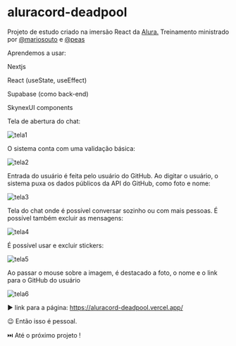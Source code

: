 # aluracord-deadpool
Projeto de estudo criado na imersão React  da <a href="https://github.com/alura-challenges/aluracord-matrix/">Alura.</a> Treinamento ministrado por <a href="https://github.com/omariosouto">@mariosouto</a> e <a href="https://github.com/peas">@peas</a>

Aprendemos a usar: 

Nextjs 

React (useState, useEffect) 

Supabase (como back-end)

SkynexUI components

Tela de abertura do chat:

![tela1](https://user-images.githubusercontent.com/96840268/152180896-56b14526-5592-4336-a5b4-7a3ef61ee3c3.jpg)

O sistema conta com uma validação básica:

![tela2](https://user-images.githubusercontent.com/96840268/152180099-dd35a965-a9ae-4749-94e8-a3813ae0eac4.jpg)

Entrada do usuário é feita pelo usuário do GitHub. Ao digitar o usuário, o sistema puxa os dados públicos da API do GitHub, como foto e nome:

![tela3](https://user-images.githubusercontent.com/96840268/152180100-90237549-828f-4bd5-a8f3-dd76753d9b97.jpg)

Tela do chat onde é possível conversar sozinho ou com mais pessoas. É possível também excluir as mensagens:

![tela4](https://user-images.githubusercontent.com/96840268/152180902-b24fee1a-fd1e-4f46-a872-5dde4dd51567.jpg)

É possível usar e excluir stickers:

![tela5](https://user-images.githubusercontent.com/96840268/152180103-d41b34d9-8744-4814-a240-64d404d51508.jpg)

Ao passar o mouse sobre a imagem, é destacado a foto, o nome e o link para o GitHub do usuário

![tela6](https://user-images.githubusercontent.com/96840268/152180907-f3b4c7f6-0b48-48da-83c8-54e97be78645.jpg)

:arrow_forward: link para a página: https://aluracord-deadpool.vercel.app/

:wink: Então isso é pessoal.

:next_track_button: Até o próximo projeto !
